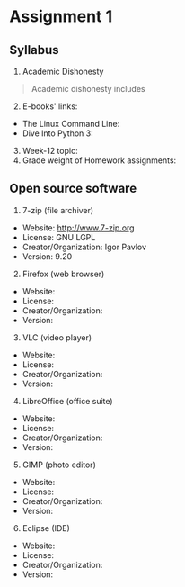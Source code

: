 # Assignment 1

## Syllabus

1. Academic Dishonesty

  > Academic dishonesty includes

2. E-books' links:

  * The Linux Command Line:
  * Dive Into Python 3:

3. Week-12 topic:
4. Grade weight of Homework assignments:

## Open source software

1. 7-zip (file archiver)

  * Website: http://www.7-zip.org
  * License: GNU LGPL
  * Creator/Organization: Igor Pavlov
  * Version: 9.20

2. Firefox (web browser)

  * Website:
  * License:
  * Creator/Organization:
  * Version:

3. VLC (video player)

  * Website:
  * License:
  * Creator/Organization:
  * Version:

4. LibreOffice (office suite)

  * Website:
  * License:
  * Creator/Organization:
  * Version:

5. GIMP (photo editor)

  * Website:
  * License:
  * Creator/Organization:
  * Version:

6. Eclipse (IDE)

  * Website:
  * License:
  * Creator/Organization:
  * Version:
